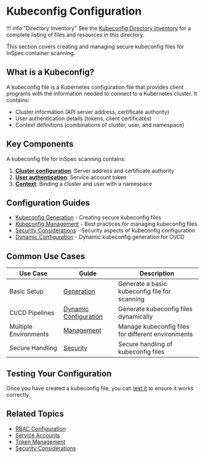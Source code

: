 # Kubeconfig Configuration

!!! info "Directory Inventory"
    See the [Kubeconfig Directory Inventory](inventory.md) for a complete listing of files and resources in this directory.

This section covers creating and managing secure kubeconfig files for InSpec container scanning.

## What is a Kubeconfig?

A kubeconfig file is a Kubernetes configuration file that provides client programs with the information needed to connect to a Kubernetes cluster. It contains:

- Cluster information (API server address, certificate authority)
- User authentication details (tokens, client certificates)
- Context definitions (combinations of cluster, user, and namespace)

## Key Components

A kubeconfig file for InSpec scanning contains:

1. **[Cluster configuration](generation.md#cluster-section)**: Server address and certificate authority
2. **[User authentication](generation.md#user-section)**: Service account token
3. **[Context](generation.md#context-section)**: Binding a cluster and user with a namespace

## Configuration Guides

- [Kubeconfig Generation](generation.md) - Creating secure kubeconfig files
- [Kubeconfig Management](management.md) - Best practices for managing kubeconfig files
- [Security Considerations](security.md) - Security aspects of kubeconfig configuration
- [Dynamic Configuration](dynamic.md) - Dynamic kubeconfig generation for CI/CD

## Common Use Cases

| Use Case | Guide | Description |
|----------|-------|-------------|
| Basic Setup | [Generation](generation.md#manual-generation) | Generate a basic kubeconfig file for scanning |
| CI/CD Pipelines | [Dynamic Configuration](dynamic.md) | Generate kubeconfig files dynamically |
| Multiple Environments | [Management](management.md#multiple-environments) | Manage kubeconfig files for different environments |
| Secure Handling | [Security](security.md) | Secure handling of kubeconfig files |

## Testing Your Configuration

Once you have created a kubeconfig file, you can [test it](generation.md#testing-a-kubeconfig) to ensure it works correctly.

## Related Topics

- [RBAC Configuration](../../rbac/index.md)
- [Service Accounts](../../service-accounts/index.md)
- [Token Management](../../tokens/index.md)
- [Security Considerations](../../security/overview.md)